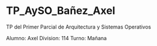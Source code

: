 # TP_AySO_Bañez_Axel
TP del Primer Parcial de Arquitectura y Sistemas Operativos

Alumno: Axel
Division: 114
Turno: Mañana

